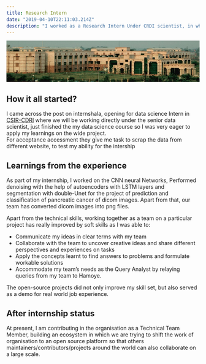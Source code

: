 ```yaml
---
title: Research Intern 
date: "2019-04-10T22:11:03.214Z"
description: "I worked as a Research Intern Under CRDI scientist, in which I have scrapped the data of different cells with the help of python library(beautiful soap and selenium), worked In image processing with openCV and  Pillow/PIL, performed Feature Engineering of medical dataset of different cells  And Involved in multiple research papers of medical science."
---
```

![photo](cropped-cdri-newcampusbig1.jpg)

## How it all started?

I came across the post on internshala, opening for data science Intern in [ CSIR-CDRI](https://cdri.res.in/) where we will be working directly under the senior data scientist, just finished the my data science course so I was very eager to apply my learnings on the wide project.  
For acceptance accessment they give me task to scrap the data from different website, to test my ability for the intership

## Learnings from the experience

As part of my internship, I worked on the CNN neural Networks, Performed denoising with the help of autoencoders with LSTM layers and segmentation with double-Unet for the project of prediction and classification of pancreatic cancer of dicom images. Apart from that, our team has converted dicom images into png files.

Apart from the technical skills, working together as a team on a particular project has really improved by soft skills as I was able to:

* Communicate my ideas in clear terms with my team
* Collaborate with the team to uncover creative ideas and share different perspectives and experiences on tasks
* Apply the concepts learnt to find answers to problems and formulate workable solutions
* Accommodate my team’s needs as the Query Analyst by relaying queries from my team to Hamoye.

The open-source projects did not only improve my skill set, but also served as a demo for real world job experience.

## After internship status

At present, I am contributing in the organisation as a Technical Team Member, building an ecosystem in which we are trying to shift the work of organisation to an open source platform so that others maintainers/contributors/projects around the world can also collaborate on a large scale.